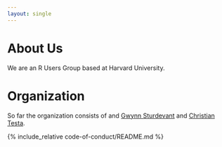 ```yaml
---
layout: single
---
```


# About Us

We are an R Users Group based at Harvard University.  

# Organization

So far the organization consists of and 
[Gwynn Sturdevant](https://www.nzgwynn.com/) and [Christian Testa](https://ctesta.com).

{% include_relative code-of-conduct/README.md %}


